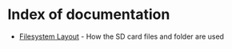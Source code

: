 # Index of documentation

- [Filesystem Layout](https://github.com/stardot/ArduinoFilestore/blob/master/docs/Filesystem%20Layout.md) - How the SD card files and folder are used
